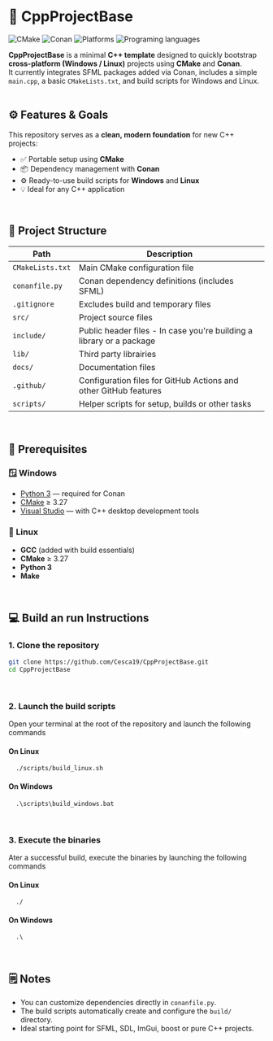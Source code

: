 # 🌠 CppProjectBase

![CMake](https://img.shields.io/badge/CMake-064F8C?logo=cmake&logoColor=fff)
![Conan](https://img.shields.io/badge/-Conan-6699CB?style=flat&logo=conan&logoColor=white)
![Platforms](https://img.shields.io/badge/Platforms-Windows%20%F0%9F%AA%9F%20%7C%20%F0%9F%90%A7%20Linux-F7C59F?labelColor=0D1117)
![Programing languages](https://img.shields.io/badge/C++-027FDE?style=flat-square&logo=C%2B%2B&logoColor=white)  

**CppProjectBase** is a minimal **C++ template** designed to quickly bootstrap **cross-platform (Windows / Linux)** projects using **CMake** and **Conan**.  
It currently integrates SFML packages added via Conan, includes a simple `main.cpp`, a basic `CMakeLists.txt`, and build scripts for Windows and Linux.  
<br>

## ⚙️ Features & Goals
This repository serves as a **clean, modern foundation** for new C++ projects:
- ✅ Portable setup using **CMake**  
- 📦 Dependency management with **Conan**  
- ⚙️ Ready-to-use build scripts for **Windows** and **Linux**  
- 💡 Ideal for any C++ application
<br>

## 📁 Project Structure
| Path | Description |
|------|--------------|
| `CMakeLists.txt` | Main CMake configuration file |
| `conanfile.py` | Conan dependency definitions (includes SFML) |
| `.gitignore` | Excludes build and temporary files |
| `src/` | Project source files |
| `include/` | Public header files - In case you're building a library or a package |
| `lib/` | Third party librairies |
| `docs/` | Documentation files |
| `.github/` | Configuration files for GitHub Actions and other GitHub features |
| `scripts/` | Helper scripts for setup, builds or other tasks |

<br>

## 🧰 Prerequisites

### 🪟 Windows
- [Python 3](https://www.python.org/downloads/) — required for Conan
- [CMake](https://cmake.org/download/) ≥ 3.27
- [Visual Studio](https://visualstudio.microsoft.com/) — with C++ desktop development tools   
 

### 🐧 Linux
- **GCC** (added with build essentials)
- **CMake** ≥ 3.27
- **Python 3**  
- **Make**
<br>

## 💻 Build an run Instructions
### 1. Clone the repository
```bash
git clone https://github.com/Cesca19/CppProjectBase.git
cd CppProjectBase
```
<br>

### 2. Launch the build scripts
Open your terminal at the root of the repository and launch the following commands

#### On Linux
```
  ./scripts/build_linux.sh
```

#### On Windows
```
  .\scripts\build_windows.bat
```
<br>

### 3. Execute the binaries
Ater a successful build, execute the binaries by launching the following commands

#### On Linux
```
  ./
```

#### On Windows
```
  .\
```
<br>

## 🗒️ Notes
* You can customize dependencies directly in `conanfile.py`.
* The build scripts automatically create and configure the `build/` directory.
* Ideal starting point for SFML, SDL, ImGui, boost or pure C++ projects.



